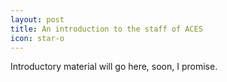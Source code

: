 ```yaml
---
layout: post
title: An introduction to the staff of ACES
icon: star-o
---
```


Introductory material will go here, soon, I promise.
